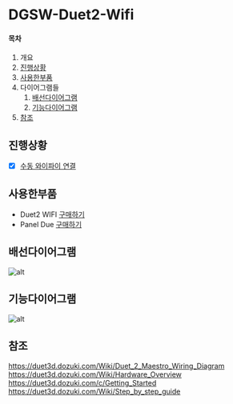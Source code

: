 # DGSW-Duet2-Wifi
#### 목차
1. 개요
1. [진행상황](#진행상황)
1. [사용한부품](#사용한부품)
1. 다이어그램들
   1. [배선다이어그램](#배선다이어그램)
   1. [기능다이어그램](#기능다이어그램)
1. [참조](#참조)

진행상황
---
- [x] [수동 와이파이 연결](../blob/master/documents/how_to_connect_wifi_with_panel.md)

사용한부품
---
* Duet2 WIFI [구매하기](https://duet3d.com/DuetWifi)
* Panel Due [구매하기](https://duet3d.com/PanelDue)

배선다이어그램
---
![alt](https://d17kynu4zpq5hy.cloudfront.net/igi/duet3d/x1wYdbGAsbWWvlqT.large)

기능다이어그램
---
![alt](https://d17kynu4zpq5hy.cloudfront.net/igi/duet3d/MZFCa1joZtkrtELh.large)

참조
---
https://duet3d.dozuki.com/Wiki/Duet_2_Maestro_Wiring_Diagram  
https://duet3d.dozuki.com/Wiki/Hardware_Overview  
https://duet3d.dozuki.com/c/Getting_Started  
https://duet3d.dozuki.com/Wiki/Step_by_step_guide  
